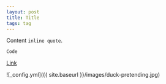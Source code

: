 ```yaml
---
layout: post
title: Title
tags: tag
---
```


Content `inline quote`.

```
Code
```

[Link](https://www.google.com/)

![_config.yml]({{ site.baseurl }}/images/duck-pretending.jpg)

